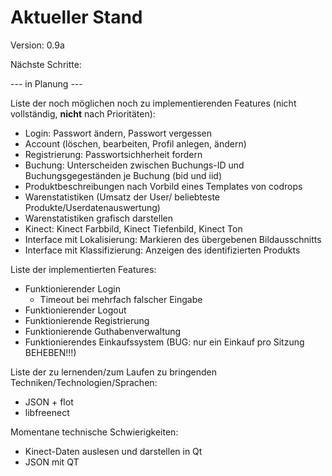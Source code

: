 # Aktueller Stand  

Version:
0.9a

Nächste Schritte:

--- in Planung ---

Liste der noch möglichen noch zu implementierenden Features (nicht vollständig, **nicht** nach Prioritäten):
* Login: Passwort ändern, Passwort vergessen
* Account (löschen, bearbeiten, Profil anlegen, ändern)
* Registrierung: Passwortsichherheit fordern
* Buchung: Unterscheiden zwischen Buchungs-ID und Buchungsgegeständen je Buchung (bid und iid)
* Produktbeschreibungen nach Vorbild eines Templates von codrops
* Warenstatistiken (Umsatz der User/ beliebteste Produkte/Userdatenauswertung)
* Warenstatistiken grafisch darstellen
* Kinect: Kinect Farbbild, Kinect Tiefenbild, Kinect Ton
* Interface mit Lokalisierung:  Markieren des übergebenen Bildausschnitts
* Interface mit Klassifizierung:  Anzeigen des identifizierten Produkts

Liste der implementierten Features:
* Funktionierender Login 
  * Timeout bei mehrfach falscher Eingabe
* Funktionierender Logout
* Funktionierende Registrierung
* Funktionierende Guthabenverwaltung
* Funktionierendes Einkaufssystem (BUG: nur ein Einkauf pro Sitzung BEHEBEN!!!)

Liste der zu lernenden/zum Laufen zu bringenden Techniken/Technologien/Sprachen:
* JSON + flot
* libfreenect

Momentane technische Schwierigkeiten:
* Kinect-Daten auslesen und darstellen in Qt
* JSON mit QT
